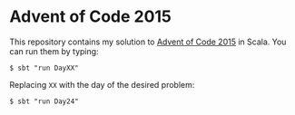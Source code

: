 # Advent of Code 2015

This repository contains my solution to [Advent of Code
2015][advent-of-code-2015] in Scala. You can run them by typing:

```
$ sbt "run DayXX"
```

Replacing `XX` with the day of the desired problem:

```
$ sbt "run Day24"
```

[advent-of-code-2015]: https://adventofcode.com/2015

